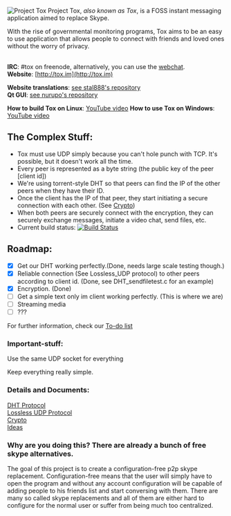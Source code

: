 ![Project Tox](https://rbt.asia/boards/g/img/0352/79/1373823047559.png "Project Tox")
Project Tox, _also known as Tox_, is a FOSS instant messaging application aimed to replace Skype.<br />

With the rise of governmental monitoring programs, Tox aims to be an easy to use application that allows people to connect with friends and loved ones without the worry of privacy.<br /> <br />




**IRC**: #tox on freenode, alternatively, you can use the [webchat](http://webchat.freenode.net/?channels=#tox).<br />
**Website**: [http://tox.im](http://tox.im)

**Website translations**: [see stal888's repository](https://github.com/stal888/ProjectTox-Website)<br/>
**Qt GUI**: [see nurupo's repository](https://github.com/nurupo/ProjectTox-Qt-GUI)

**How to build Tox on Linux**: [YouTube video](http://www.youtube.com/watch?v=M4WXE4VKmyg)
**How to use Tox on Windows**: [YouTube video](http://www.youtube.com/watch?v=qg_j_sDb6WQ)

## The Complex Stuff:
+ Tox must use UDP simply because you can't hole punch with TCP. It's possible, but it doesn't work all the time.
+ Every peer is represented as a byte string (the public key of the peer [client id])
+ We're using torrent-style DHT so that peers can find the IP of the other peers when they have their ID.
+ Once the client has the IP of that peer, they start initiating a secure connection with each other. (See [Crypto](https://github.com/irungentoo/ProjectTox-Core/wiki/Crypto))
+ When both peers are securely connect with the encryption, they can securely exchange messages, initiate a video chat, send files, etc.<br />
+ Current build status: [![Build Status](https://travis-ci.org/irungentoo/ProjectTox-Core.png?branch=master)](https://travis-ci.org/irungentoo/ProjectTox-Core) 

## Roadmap:
- [x] Get our DHT working perfectly.(Done, needs large scale testing though.)
- [x] Reliable connection (See Lossless_UDP protocol) to other peers according to client id. (Done, see DHT_sendfiletest.c for an example)
- [x] Encryption. (Done)
- [ ] Get a simple text only im client working perfectly. (This is where we are)
- [ ] Streaming media
- [ ] ???

For further information, check our [To-do list](https://github.com/irungentoo/ProjectTox-Core/wiki/TODO)


### Important-stuff:

Use the same UDP socket for everything

Keep everything really simple.

### Details and Documents:

[DHT Protocol](https://github.com/irungentoo/ProjectTox-Core/wiki/DHT)<br />
[Lossless UDP Protocol](https://github.com/irungentoo/ProjectTox-Core/wiki/Lossless-UDP)<br />
[Crypto](https://github.com/irungentoo/ProjectTox-Core/wiki/Crypto)<br />
[Ideas](https://github.com/irungentoo/ProjectTox-Core/wiki/Ideas)

### Why are you doing this? There are already a bunch of free skype alternatives.
The goal of this project is to create a configuration-free p2p skype 
replacement. Configuration-free means that the user will simply have to open the program and 
without any account configuration will be capable of adding people to his 
friends list and start conversing with them. There are many so called skype replacements and all of them are either hard to 
configure for the normal user or suffer from being much too centralized.
